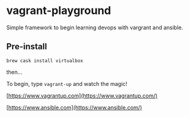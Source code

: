 # vagrant-playground

Simple framework to begin learning devops with vargrant and ansible.

## Pre-install
`brew cask install virtualbox`

then...

To begin, type `vagrant-up` and watch the magic!

[https://www.vagrantup.com](https://www.vagrantup.com/)

[https://www.ansible.com](https://www.ansible.com/)
